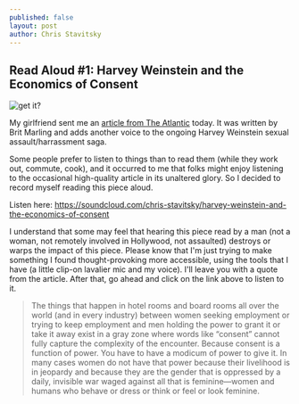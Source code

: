```yaml
---
published: false
layout: post
author: Chris Stavitsky
---
```

## Read Aloud #1: Harvey Weinstein and the Economics of Consent

![get it?]({{site.baseurl}}/_posts/red_aloud.png)

My girlfriend sent me an [article from The Atlantic](https://www.theatlantic.com/entertainment/archive/2017/10/harvey-weinstein-and-the-economics-of-consent/543618/) today. It was written by Brit Marling and adds another voice to the ongoing Harvey Weinstein sexual assault/harrassment saga.

Some people prefer to listen to things than to read them (while they work out, commute, cook), and it occurred to me that folks might enjoy listening to the occasional high-quality article in its unaltered glory. So I decided to record myself reading this piece aloud.

Listen here: https://soundcloud.com/chris-stavitsky/harvey-weinstein-and-the-economics-of-consent

I understand that some may feel that hearing this piece read by a man (not a woman, not remotely involved in Hollywood, not assaulted) destroys or warps the impact of this piece. Please know that I'm just trying to make something I found thought-provoking more accessible, using the tools that I have (a little clip-on lavalier mic and my voice). I'll leave you with a quote from the article. After that, go ahead and click on the link above to listen to it.

> The things that happen in hotel rooms and board rooms all over the world (and in every industry) between women seeking employment or trying to keep employment and men holding the power to grant it or take it away exist in a gray zone where words like “consent” cannot fully capture the complexity of the encounter. Because consent is a function of power. You have to have a modicum of power to give it. In many cases women do not have that power because their livelihood is in jeopardy and because they are the gender that is oppressed by a daily, invisible war waged against all that is feminine—women and humans who behave or dress or think or feel or look feminine.
